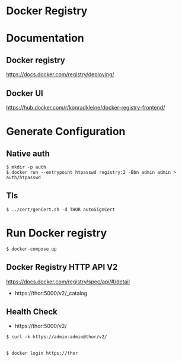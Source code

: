 Docker Registry
===============


# Documentation

## Docker registry
https://docs.docker.com/registry/deploying/

## Docker UI
https://hub.docker.com/r/konradkleine/docker-registry-frontend/


# Generate Configuration

## Native auth
```
$ mkdir -p auth
$ docker run --entrypoint htpasswd registry:2 -Bbn admin admin > auth/htpasswd
```

## Tls 
``` 
$ ../cert/genCert.sh -d THOR autoSignCert 
```
  

# Run Docker registry
```
$ docker-compose up
```

## Docker Registry HTTP API V2
https://docs.docker.com/registry/spec/api/#/detail
* https://thor:5000/v2/_catalog

## Health Check
* https://thor:5000/v2/

```
$ curl -k https://admin:admin@thor/v2/
```

## 
```
$ docker login https://thor
```
